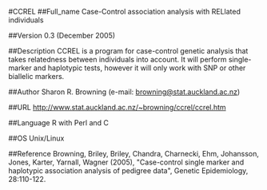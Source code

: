 #CCREL
##Full_name
Case-Control association analysis with RELlated individuals

##Version
0.3 (December 2005)

##Description
CCREL is a program for case-control genetic analysis that takes relatedness between individuals into account. It will perform single-marker and haplotypic tests, however it will only work with SNP or other biallelic markers.

##Author
Sharon R. Browning (e-mail: browning@stat.auckland.ac.nz)

##URL
http://www.stat.auckland.ac.nz/~browning/ccrel/ccrel.htm

##Language
R with Perl and C

##OS
Unix/Linux

##Reference
Browning, Briley, Briley, Chandra, Charnecki, Ehm, Johansson, Jones, Karter, Yarnall, Wagner (2005), "Case-control single marker and haplotypic association analysis of pedigree data", Genetic Epidemiology, 28:110-122.

